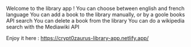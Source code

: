Welcome to the library app !
You can choose between english and french language
You can add a book to the library manually, or by a goole books API search
You can delete a book from the library
You can do a wikipedia search with the Mediawiki API

Enjoy it here : https://crypt0zaurus-library-app.netlify.app/
